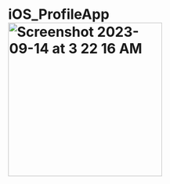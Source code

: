 # iOS_ProfileApp<img width="314" alt="Screenshot 2023-09-14 at 3 22 16 AM" src="https://github.com/SudhanshuDTU/iOS_ProfileApp/assets/116909414/10bd3268-fb57-4d8f-8679-4165fc5fc288">
